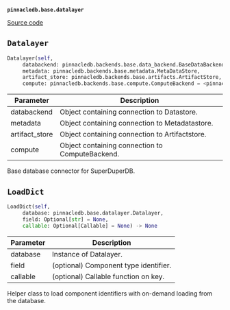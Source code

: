 **`pinnacledb.base.datalayer`** 

[Source code](https://github.com/SuperDuperDB/pinnacledb/blob/main/pinnacledb/base/datalayer.py)

## `Datalayer` 

```python
Datalayer(self,
     databackend: pinnacledb.backends.base.data_backend.BaseDataBackend,
     metadata: pinnacledb.backends.base.metadata.MetaDataStore,
     artifact_store: pinnacledb.backends.base.artifacts.ArtifactStore,
     compute: pinnacledb.backends.base.compute.ComputeBackend = <pinnacledb.backends.local.compute.LocalComputeBackend object at 0x291ee3510>)
```
| Parameter | Description |
|-----------|-------------|
| databackend | Object containing connection to Datastore. |
| metadata | Object containing connection to Metadatastore. |
| artifact_store | Object containing connection to Artifactstore. |
| compute | Object containing connection to ComputeBackend. |

Base database connector for SuperDuperDB.

## `LoadDict` 

```python
LoadDict(self,
     database: pinnacledb.base.datalayer.Datalayer,
     field: Optional[str] = None,
     callable: Optional[Callable] = None) -> None
```
| Parameter | Description |
|-----------|-------------|
| database | Instance of Datalayer. |
| field | (optional) Component type identifier. |
| callable | (optional) Callable function on key. |

Helper class to load component identifiers with on-demand loading from the database.

